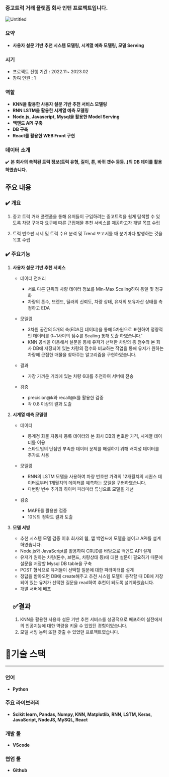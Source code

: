 ### 중고트럭 거래 플랫폼 회사 인턴 프로젝트입니다.

![Untitled](https://prod-files-secure.s3.us-west-2.amazonaws.com/06246b33-5a31-42ac-a4bd-3186cb9694bd/26ed666a-27f4-4777-9062-d60209d62670/Untitled.png)

### **요약**

- **사용자 설문 기반** **추천 시스템 모델링, 시계열 예측 모델링, 모델 Serving**
    
    

### **시기**

- 프로젝트 진행 기간 : 2022.11~ 2023.02
- 참여 인원 : 1

### **역할**

- **KNN을 활용한 사용자 설문 기반 추천 서비스 모델링**
- **RNN LSTM을 활용한 시계열 예측 모델링**
- **Node.js, Javascript, Mysql을 활용한 Model Serving**
- **백엔드 API 구축**
- **DB 구축**
- **React를 활용한 WEB Front 구현**

### 데이터 소개

✔️ **본 회사의 축적된 트럭 정보(트럭 유형, 길이, 톤, 바퀴 갯수 등등..)의 DB 데이를 활용하였습니다.**

## 주요 내용

### ✔️ 개요

1. 중고 트럭 거래 플랫폼을 통해 유저들이 구입하려는 중고트럭을 쉽게 탐색할 수 있도록 차량 구매자 요구에 따른 근접매물 추천 서비스를 제공하고자 개발 목표 수립

1. 트럭 번호판 시세 및 트럭 수요 분석 및 Trend 보고서를 매 분기마다 발행하는 것을 목표 수립

### ✔️ 주요기능

1. **사용자 설문 기반 추천 서비스**
    - 데이터 전처리
        - 서로 다른 단위의 차량 데이터 정보를 Min-Max Scaling하여 통일 및 정규화
        - 차량의 톤수, 브랜드, 딜러의 신뢰도, 차량 상태, 유저의 보유자산 상태를 측정하고 EDA
        
    - 모델링
        - 3차원 공간의 5개의 축(EDA된 데이터)을 통해 5차원으로 표현하여 정량적인 데이터를 0~1사이의 점수를 Scaling 통해 도출 하였습니다.’
        - KNN 공식을 이용해서 설문을 통해 유저가 선택한 차량의 총 점수와 본 회사 DB에 저장되어 있는 차량의 점수와 비교하는 작업을 통해 유저가 원하는 차량에 근접한 매물을 찾아주는 알고리즘을 구현하였습니다.
        
    - 결과
        - 가장 가까운 거리에 있는 차량 6대를 추천하여 서버에 전송
        
    - 검증
        - precision@k와 recall@k를 활용한 검증
        - 각 0.8 이상의 결과 도출
        
2. **시계열 예측 모델링**
    - 데이터
        - 통계청 화물 자동차 등록 데이터와 본 회사 DB의 번호판 가격, 시계열 데이터를 이용
        - 스타트업의 단점인 부족한 데이터 문제를 해결하기 위해 배치성 데이터를 추가로 사용
        
    - 모델링
        - RNN의 LSTM 모델을 사용하여 차량 번호판 가격의 12개월치의 시퀀스 데이터로부터 1개월치의 데이터를 예측하는 모델을 구현하였습니다.
        - 다변량 변수 추가와 하이퍼 파라미터 튜닝으로 모델을 개선
        
    - 검증
        - MAPE를 활용한 검증
        - 10%의 정확도 결과 도출
        
3. **모델 서빙**
    - 추천 시스템 모델 검증 이후 회사의 웹, 앱 백엔드에 모델을 붙이고 API를 설계하였습니다.
    - Node.js와 JavaScript를 활용하여 CRUD를 바탕으로 백엔드 API 설계
    - 유저가 원하는 차량(톤수, 브랜드, 차량상태 등)에 대한 설문이 필요하기 때문에 설문을 저장할  Mysql DB table을 구축
    - POST 형식으로 유저들이 선택할 질문에 대한 파라미터를 설계
    - 정답을 받아오면 DB에 create해주고 추천 시스템 모델이 동작할 때 DB에 저장되어 있는 유저가 선택한 질문을 read하여 추천이 되도록 설계하였습니다.
    - 개발 서버에 배포
    
    ## ✅결과
    
    1. KNN을 활용한 사용자 설문 기반 추천 서비스를 성공적으로 배포하여 실전에서의 인공지능에 대한 역량을 키울 수 있었던 경험이었습니다.
    2. 모델 서빙 능력 또한 갖출 수 있었던 프로젝트였습니다.

# 📝기술 스택

---

### 언어

- **Python**

### 주요 라이브러리

- **Scikit learn, Pandas, Numpy, KNN, Matplotlib, RNN, LSTM, Keras, JavaScript, NodeJS, MySQL, React**

### 개발 툴

- **VScode**

### 협업 툴

- **Github**
